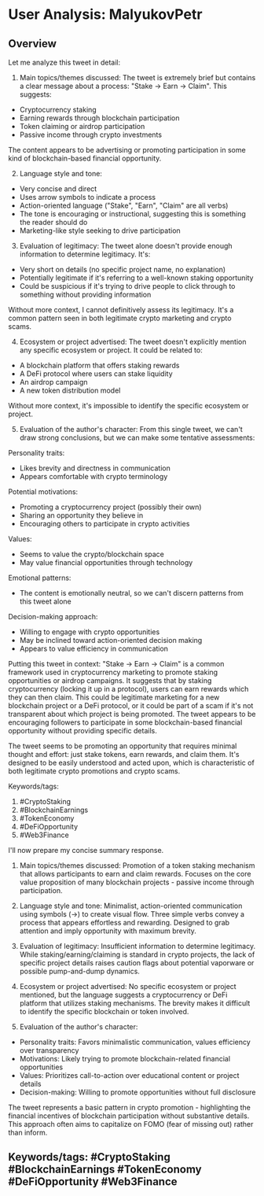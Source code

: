 # User Analysis: MalyukovPetr

## Overview

<think>
Let me analyze this tweet in detail:

1. Main topics/themes discussed:
The tweet is extremely brief but contains a clear message about a process: "Stake → Earn → Claim". This suggests:
- Cryptocurrency staking
- Earning rewards through blockchain participation
- Token claiming or airdrop participation
- Passive income through crypto investments

The content appears to be advertising or promoting participation in some kind of blockchain-based financial opportunity.

2. Language style and tone:
- Very concise and direct
- Uses arrow symbols to indicate a process
- Action-oriented language ("Stake", "Earn", "Claim" are all verbs)
- The tone is encouraging or instructional, suggesting this is something the reader should do
- Marketing-like style seeking to drive participation

3. Evaluation of legitimacy:
The tweet alone doesn't provide enough information to determine legitimacy. It's:
- Very short on details (no specific project name, no explanation)
- Potentially legitimate if it's referring to a well-known staking opportunity
- Could be suspicious if it's trying to drive people to click through to something without providing information

Without more context, I cannot definitively assess its legitimacy. It's a common pattern seen in both legitimate crypto marketing and crypto scams.

4. Ecosystem or project advertised:
The tweet doesn't explicitly mention any specific ecosystem or project. It could be related to:
- A blockchain platform that offers staking rewards
- A DeFi protocol where users can stake liquidity
- An airdrop campaign
- A new token distribution model

Without more context, it's impossible to identify the specific ecosystem or project.

5. Evaluation of the author's character:
From this single tweet, we can't draw strong conclusions, but we can make some tentative assessments:

Personality traits:
- Likes brevity and directness in communication
- Appears comfortable with crypto terminology

Potential motivations:
- Promoting a cryptocurrency project (possibly their own)
- Sharing an opportunity they believe in
- Encouraging others to participate in crypto activities

Values:
- Seems to value the crypto/blockchain space
- May value financial opportunities through technology

Emotional patterns:
- The content is emotionally neutral, so we can't discern patterns from this tweet alone

Decision-making approach:
- Willing to engage with crypto opportunities
- May be inclined toward action-oriented decision making
- Appears to value efficiency in communication

Putting this tweet in context:
"Stake → Earn → Claim" is a common framework used in cryptocurrency marketing to promote staking opportunities or airdrop campaigns. It suggests that by staking cryptocurrency (locking it up in a protocol), users can earn rewards which they can then claim. This could be legitimate marketing for a new blockchain project or a DeFi protocol, or it could be part of a scam if it's not transparent about which project is being promoted. The tweet appears to be encouraging followers to participate in some blockchain-based financial opportunity without providing specific details.

The tweet seems to be promoting an opportunity that requires minimal thought and effort: just stake tokens, earn rewards, and claim them. It's designed to be easily understood and acted upon, which is characteristic of both legitimate crypto promotions and crypto scams.

Keywords/tags:
1. #CryptoStaking
2. #BlockchainEarnings
3. #TokenEconomy
4. #DeFiOpportunity
5. #Web3Finance

I'll now prepare my concise summary response.
</think>

1. Main topics/themes discussed:
Promotion of a token staking mechanism that allows participants to earn and claim rewards. Focuses on the core value proposition of many blockchain projects - passive income through participation.

2. Language style and tone:
Minimalist, action-oriented communication using symbols (→) to create visual flow. Three simple verbs convey a process that appears effortless and rewarding. Designed to grab attention and imply opportunity with maximum brevity.

3. Evaluation of legitimacy:
Insufficient information to determine legitimacy. While staking/earning/claiming is standard in crypto projects, the lack of specific project details raises caution flags about potential vaporware or possible pump-and-dump dynamics.

4. Ecosystem or project advertised:
No specific ecosystem or project mentioned, but the language suggests a cryptocurrency or DeFi platform that utilizes staking mechanisms. The brevity makes it difficult to identify the specific blockchain or token involved.

5. Evaluation of the author's character:
- Personality traits: Favors minimalistic communication, values efficiency over transparency
- Motivations: Likely trying to promote blockchain-related financial opportunities 
- Values: Prioritizes call-to-action over educational content or project details
- Decision-making: Willing to promote opportunities without full disclosure

The tweet represents a basic pattern in crypto promotion - highlighting the financial incentives of blockchain participation without substantive details. This approach often aims to capitalize on FOMO (fear of missing out) rather than inform.

Keywords/tags: #CryptoStaking #BlockchainEarnings #TokenEconomy #DeFiOpportunity #Web3Finance
---
